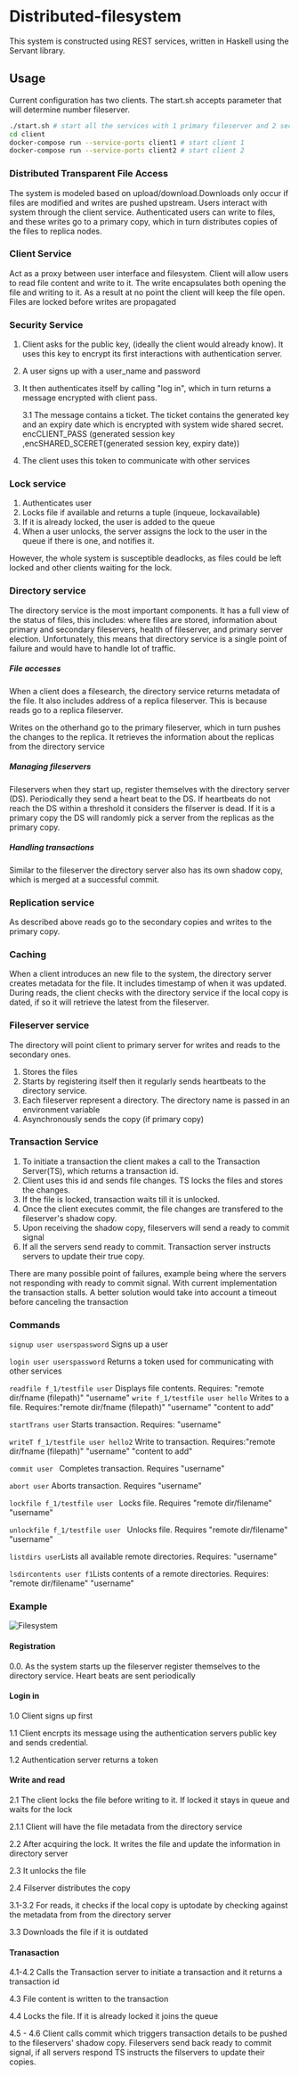 # Distributed-filesystem
This system is constructed using REST services, written in Haskell using the Servant library.

## Usage
Current configuration has two clients. The start.sh accepts parameter that will determine number fileserver.
``` bash
./start.sh # start all the services with 1 primary fileserver and 2 secondary
cd client
docker-compose run --service-ports client1 # start client 1
docker-compose run --service-ports client2 # start client 2
```
### Distributed Transparent File Access
The system is modeled based on upload/download.Downloads only occur if files are modified and writes are pushed upstream. Users interact with system through the client service. Authenticated users can write to files, and these writes go to a primary copy, which in turn distributes copies of the files to replica nodes.
  
### Client Service
Act as a proxy between user interface and filesystem. Client will allow users to read file content and write to it. The write encapsulates both opening the file and writing to it. As a result at no point the client will keep the file open.  Files are locked before writes are propagated 

### Security Service

1. Client asks for the public key, (ideally the client would already know). It uses this key to encrypt its first interactions with authentication server.
2. A user signs up with a user_name and password
3. It then authenticates itself by calling "log in", which in turn returns a message encrypted with client pass. 

    3.1 The message contains a ticket. The ticket contains the generated key and an expiry date which is encrypted with system wide shared secret. encCLIENT_PASS (generated session key ,encSHARED_SCERET(generated session key, expiry date)) 
4. The client uses this token to communicate with other services
### Lock service
1. Authenticates user
2. Locks file if available and returns a tuple (inqueue, lockavailable)
3. If it is already locked, the user is added to the queue
4. When a user unlocks, the server assigns the lock to the user in the queue if there is one, and notifies it.

However, the whole system is susceptible deadlocks, as files could be left locked and other clients waiting for the lock. 
### Directory service 
The directory service is the most important components. It has a full view of the status of files, this includes: where files are stored, information about primary and secondary fileservers, health of fileserver, and primary server election.  Unfortunately, this means that directory service is a single point of failure and would have to handle lot of traffic.

##### File accesses
 When a client does a filesearch, the directory service returns metadata of the file. It also includes address of a replica fileserver. This is because reads go to a replica fileserver.
 
 Writes on the otherhand go to the primary fileserver, which in turn pushes the changes to the replica. It retrieves the information about the replicas from the directory service

##### Managing fileservers
Fileservers when they start up, register themselves with the directory server (DS). Periodically they send a heart beat to the DS. If heartbeats do not reach the DS within a threshold it considers the filserver is dead. If it is a primary copy the DS will randomly pick a server from the replicas as the primary copy.
##### Handling transactions
Similar to the fileserver the directory server also has its own shadow copy, which is merged at a successful commit.
### Replication service
As described above reads go to the secondary copies and writes to the primary copy.
### Caching
When a client introduces an new file to the system, the directory server creates metadata for the file. It includes timestamp of when it was updated. During reads, the client checks with the directory service if the local copy is dated, if so it will retrieve the latest from the fileserver.
### Fileserver service
 The directory will point client to primary server for writes and reads to the secondary ones.
1. Stores the files
2. Starts by registering itself then it regularly sends heartbeats to the directory service. 
3. Each fileserver represent a directory. The directory name is passed in an environment variable
4. Asynchronously sends the copy (if primary copy)

### Transaction Service
1. To initiate a transaction the client makes a call to the Transaction Server(TS), which returns a transaction id.
2.  Client uses this id and sends file changes. TS locks the files and stores the changes.
3. If the file is locked, transaction waits till it is unlocked. 
4. Once the client executes commit, the file changes are transfered to the fileserver's shadow copy.
5. Upon receiving the shadow copy, fileservers will send a ready to commit signal
6. If all the servers send ready to commit. Transaction server instructs servers to update their true copy.

There are many possible point of failures, example being where the servers not responding with ready to commit signal. With current implementation the transaction stalls. A better solution would take into account a timeout before canceling the transaction

### Commands
`signup user userspassword` Signs up a user

`login user userspassword` Returns a token used for communicating with other services

`readfile f_1/testfile user`  Displays file contents. Requires: "remote dir/fname (filepath)" "username" 
`write f_1/testfile user hello` Writes to a file. Requires:"remote dir/fname (filepath)" "username" "content to add"

`startTrans user` Starts transaction. Requires:  "username"

`writeT f_1/testfile user hello2` Write to transaction. Requires:"remote dir/fname (filepath)" "username" "content to add"

`commit user ` Completes transaction. Requires "username"

`abort user` Aborts transaction. Requires "username"

`lockfile f_1/testfile user ` Locks file. Requires "remote dir/filename"   "username"

`unlockfile f_1/testfile user ` Unlocks file. Requires "remote dir/filename"   "username"

`listdirs user`Lists all available remote directories. Requires:  "username"

`lsdircontents user f1`Lists contents of a remote directories. Requires: "remote dir/filename" "username"

### Example
![](./distributed_filesystem.png/?raw=true "Filesystem")
#### Registration
0.0. As the system starts up the fileserver register themselves to the directory service. Heart beats are sent periodically
#### Login in
1.0 Client signs up first

1.1 Client encrpts its message using the authentication servers public key and sends credential.

1.2 Authentication server returns a token 
#### Write and read
2.1 The client locks the file before writing to it. If locked it stays in queue and waits for the lock

2.1.1 Client will have the file metadata from the directory service


2.2 After acquiring the lock. It writes the file and update the information in directory server

2.3 It unlocks the file

2.4 Filserver distributes the copy

3.1-3.2 For reads, it checks if the local copy is uptodate by checking against the metadata from from the directory server

3.3 Downloads the file if it is outdated

#### Tranasaction 
4.1-4.2 Calls the Transaction server to initiate a transaction and it returns a transaction id

4.3 File content is written to the transaction

4.4 Locks the file. If it is already locked it joins the queue

4.5 - 4.6 Client calls commit which triggers transaction details to be pushed to the fileservers' shadow copy. Fileservers send back ready to commit signal, if all servers respond TS instructs the filservers to update their copies.